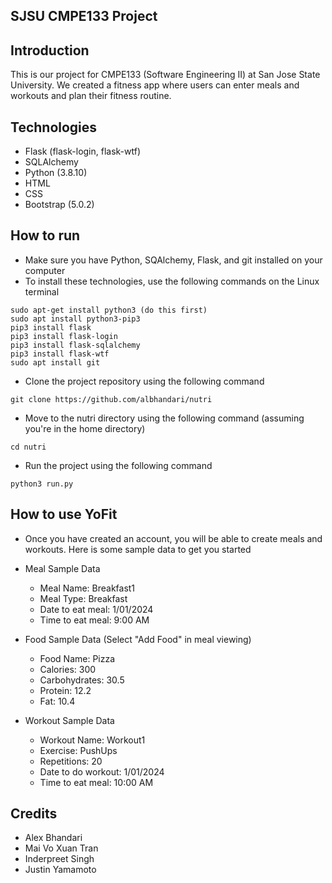 ## SJSU CMPE133 Project

## Introduction
This is our project for CMPE133 (Software Engineering II) at
San Jose State University. We created a fitness app where users can 
enter meals and workouts and plan their fitness routine. 

## Technologies
- Flask (flask-login, flask-wtf)
- SQLAlchemy
- Python (3.8.10)
- HTML
- CSS
- Bootstrap (5.0.2)

## How to run
- Make sure you have Python, SQAlchemy, Flask, and git installed on your computer
- To install these technologies, use the following commands on the Linux terminal
```
sudo apt-get install python3 (do this first)
sudo apt install python3-pip3
pip3 install flask
pip3 install flask-login
pip3 install flask-sqlalchemy
pip3 install flask-wtf
sudo apt install git
```
- Clone the project repository using the following command
```
git clone https://github.com/albhandari/nutri
```
- Move to the nutri directory using the following command (assuming you're in the home directory)
```
cd nutri
```
- Run the project using the following command
```
python3 run.py
```

## How to use YoFit
- Once you have created an account, you will be able to create meals and workouts. Here is some sample data to get you started

- Meal Sample Data
  - Meal Name: Breakfast1
  - Meal Type: Breakfast
  - Date to eat meal: 1/01/2024
  - Time to eat meal: 9:00 AM

- Food Sample Data (Select "Add Food" in meal viewing)
  - Food Name: Pizza
  - Calories: 300
  - Carbohydrates: 30.5
  - Protein: 12.2
  - Fat: 10.4
 
- Workout Sample Data
  - Workout Name: Workout1
  - Exercise: PushUps
  - Repetitions: 20
  - Date to do workout: 1/01/2024
  - Time to eat meal: 10:00 AM


## Credits
- Alex Bhandari 
- Mai Vo Xuan Tran
- Inderpreet Singh
- Justin Yamamoto
